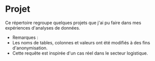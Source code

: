 # Projet
Ce répertoire regroupe quelques projets que j'ai pu faire dans mes expériences d'analyses de données.

  - Remarques :
  - Les noms de tables, colonnes et valeurs ont été modifiés à des fins d'anonymisation.
  - Cette requête est inspirée d'un cas réel dans le secteur logistique.
